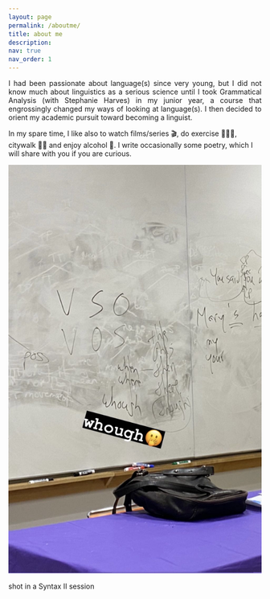 ```yaml
---
layout: page
permalink: /aboutme/
title: about me
description:
nav: true
nav_order: 1
---
```


<p align="justify">
I had been passionate about language(s) since very young, but I did not know much about linguistics as a serious science until I took Grammatical Analysis (with Stephanie Harves) in my junior year, a course that engrossingly changed my ways of looking at language(s). I then decided to orient my academic pursuit toward becoming a linguist.

In my spare time, I like also to watch films/series 🎬, do exercise 🏋🏻‍♂️, citywalk 🚶🏻 and enjoy alcohol 🍺. I write occasionally some poetry, which I will share with you if you are curious.
</p>

<img src="../assets/img/syntax_pic.jpg" alt="Image description">

shot in a Syntax II session
